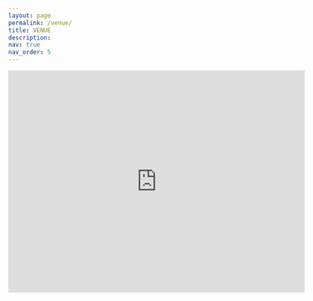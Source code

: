 ```yaml
---
layout: page
permalink: /venue/
title: VENUE
description:
nav: true
nav_order: 5
---
```


<iframe src="https://www.google.com/maps/embed?pb=!1m18!1m12!1m3!1d586.9989902780278!2d139.75794170156223!3d35.69273299957957!2m3!1f0!2f0!3f0!3m2!1i1024!2i768!4f13.1!3m3!1m2!1s0x60188c11e52a7af7%3A0x59be01a56f0cf10e!2sNII%EF%BC%88National%20Institute%20of%20Informatics%EF%BC%89!5e1!3m2!1sen!2sjp!4v1723703749257!5m2!1sen!2sjp" width="600" height="450" style="border:0;" allowfullscreen="" loading="lazy" referrerpolicy="no-referrer-when-downgrade"></iframe>